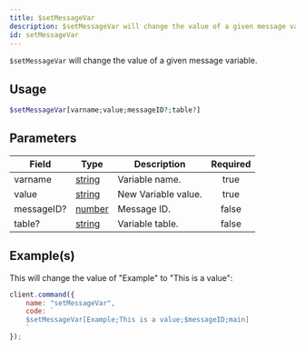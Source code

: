 ```yaml
---
title: $setMessageVar
description: $setMessageVar will change the value of a given message variable.
id: setMessageVar
---
```


`$setMessageVar` will change the value of a given message variable.

## Usage

```php
$setMessageVar[varname;value;messageID?;table?]
```

## Parameters

| Field      | Type                                                                                              | Description         | Required |
| ---------- | ------------------------------------------------------------------------------------------------- | ------------------- | :------: |
| varname    | [string](https://developer.mozilla.org/en-US/docs/Web/JavaScript/Reference/Global_Objects/String) | Variable name.      |   true   |
| value      | [string](https://developer.mozilla.org/en-US/docs/Web/JavaScript/Reference/Global_Objects/String) | New Variable value. |   true   |
| messageID? | [number](https://developer.mozilla.org/en-US/docs/Web/JavaScript/Reference/Global_Objects/Number) | Message ID.         |  false   |
| table?     | [string](https://developer.mozilla.org/en-US/docs/Web/JavaScript/Reference/Global_Objects/String) | Variable table.     |  false   |

## Example(s)

This will change the value of "Example" to "This is a value":

```javascript
client.command({
    name: "setMessageVar",
    code: `
    $setMessageVar[Example;This is a value;$messageID;main]
    `
});
```
